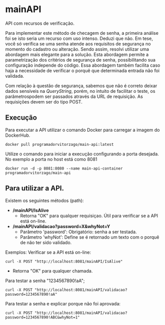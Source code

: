 # mainAPI
API com recursos de verificação.

Para implementar este método  de checagem de senha, a primeira análise foi se isto seria um recurso com uso intenso. Deduzi que não. Em tese, você só verifica se uma  senha atende aos requisitos de segurança no momento do cadastro ou alteração. Sendo assim, resolvi utilizar uma abordagem mais elegante para a solução. Esta abordagem permite a parametrização dos critérios de segurança de senha, possibilitando sua configuração independe do código. Essa abordagem também facilita caso haja a necessidade de verificar o porquê que determinada entrada não foi validada.

Com relação à questão de segurança, sabemos que não é correto deixar dados sensíveis na _QueryString_, porém, no intuito de facilitar o teste, os parâmetrospodem ser  passados através da URL de requisição. As requisições devem ser do tipo POST.

## Execução
Para executar a API utilizar o comando Docker para carregar a imagem do DockerHub.
```
docker pull programadorvitorzago/main-api:latest
```

Utilize o comando para iniciar a execução configurando a porta desejada. No exemplo a porta no host está como 8081
```
docker run -d -p 8081:8080 --name main-api-container programadorvitorzago/main-api
```

## Para utilizar a API.
Existem os seguintes métodos (path):
 - **/mainAPI/IsAlive**
   - Retorna "OK" para qualquer requisiçao. Útil para verificar se a API está on-line.
 - **/mainAPI/validacao?password=X&whyNot=Y**
   - Parâmetro 'password': Obrigatório: senha a ser testada.
   - Parâmetro 'whyNot': Define se é retornado um texto com o porquê de não ter sido validado.
    
Exemplos:
Verificar se a API está on-line:
```
curl -X POST "http://localhost:8081/mainAPI/IsAlive"
```
   - Retorna "OK" para qualquer chamada.

Para testar a senha "1234567890!aA";
```
curl -X POST "http://localhost:8081/mainAPI/validacao?password=1234567890!aA"
```

Para testar a senha e explicar porque não foi aprovada:
```
curl -X POST "http://localhost:8081/mainAPI/validacao?password=1234567890!ABC&whyNot=1"
```
